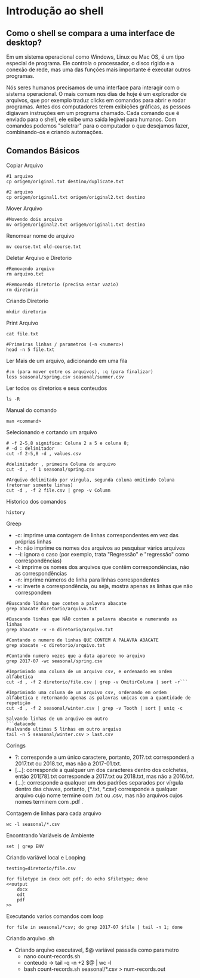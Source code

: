 # Introdução ao shell

## Como o shell se compara a uma interface de desktop?

Em um sistema operacional como Windows, Linux ou Mac OS, é um tipo especial de programa. Ele controla o processador, o disco rígido e a conexão de rede, mas uma das funções mais importante é executar outros programas.

Nós seres humanos precisamos de uma interface para interagir com o sistema operacional. O mais comum nos dias de hoje é um explorador de arquivos, que por exemplo traduz clicks em comandos para abrir e rodar programas. Antes dos computadores terem exibições gráficas, as pessoas digiavam instruções em um programa chamado. Cada comando que é enviado para o shell, ele exibe uma saida legivel para humanos. 
Com comandos podemos "soletrar" para o computador o que desejamos fazer, combinando-os e criando automações.

## Comandos Básicos

Copiar Arquivo
```datacode
#1 arquivo
cp origem/original.txt destino/duplicate.txt

#2 arquivo
cp origem/original1.txt origem/original2.txt destino
```

Mover Arquivo
```datacode
#Movendo dois arquivo
mv origem/original2.txt origem/original1.txt destino

```
Renomear nome do arquivo
```datacode
mv course.txt old-course.txt
```

Deletar Arquivo e Diretorio
```datacode
#Removendo arquivo
rm arquivo.txt 

#Removendo diretorio (precisa estar vazio)
rm diretorio
```

Criando Diretorio
```datacode
mkdir diretorio
```

Print Arquivo
```datacode
cat file.txt

#Primeiras linhas / parametros (-n <numero>) 
head -n 5 file.txt
```

Ler Mais de um arquivo, adicionando em uma fila
```datacode
#:n (para mover entre os arquivos), :q (para finalizar)
less seasonal/spring.csv seasonal/summer.csv
```

Ler todos os diretorios e seus conteudos 
```datacode
ls -R
```
Manual do comando
```datacode
man <command>
```

Selecionando e cortando um arquivo
```datacode
# -f 2-5,8 significa: Coluna 2 a 5 e coluna 8; 
# -d : delimitador
cut -f 2-5,8 -d , values.csv

#delimitador , primeira Coluna do arquivo 
cut -d , -f 1 seasonal/spring.csv

#Arquivo delimitado por virgula, segunda coluna omitindo Coluna (retornar somente linhas)
cut -d , -f 2 file.csv | grep -v Column
```

Historico dos comandos
```datacode
history
```

Greep
* -c: imprime uma contagem de linhas correspondentes em vez das próprias linhas
* -h: não imprime os nomes dos arquivos ao pesquisar vários arquivos
* --i: ignora o caso (por exemplo, trata "Regressão" e "regressão" como correspondências)
* -l: imprime os nomes dos arquivos que contêm correspondências, não as correspondências
* -n: imprime números de linha para linhas correspondentes
* -v: inverte a correspondência, ou seja, mostra apenas as linhas que não correspondem
```datacode
#Buscando linhas que contem a palavra abacate
grep abacate diretorio/arquivo.txt

#Buscando linhas que NÃO contem a palavra abacate e numerando as linhas
grep abacate -v -n diretorio/arquivo.txt

#Contando o numero de linhas QUE CONTEM A PALAVRA ABACATE
grep abacate -c diretorio/arquivo.txt

#Contando numero vezes que a data aparece no arquivo
grep 2017-07 -wc seasonal/spring.csv

#Imprimindo uma coluna de um arquivo csv, e ordenando em ordem alfabetica
cut -d , -f 2 diretorio/file.csv | grep -v OmitirColuna | sort -r```

#Imprimindo uma coluna de um arquivo csv, ordenando em ordem alfabetica e retornando apenas as palavras unicas com a quantidade de repetição
cut -d , -f 2 seasonal/winter.csv | grep -v Tooth | sort | uniq -c

Salvando linhas de um arquivo em outro
```datacode
#salvando ultimas 5 linhas em outro arquivo
tail -n 5 seasonal/winter.csv > last.csv
```
Corings
* ?: corresponde a um único caractere, portanto, 201?.txt corresponderá a 2017.txt ou 2018.txt, mas não a 2017-01.txt.
* [...]: corresponde a qualquer um dos caracteres dentro dos colchetes, então 201[78].txt corresponde a 2017.txt ou 2018.txt, mas não a 2016.txt.
* {...}: corresponde a qualquer um dos padrões separados por vírgula dentro das chaves, portanto, {*.txt, *.csv} corresponde a qualquer arquivo cujo nome termine com .txt ou .csv, mas não arquivos cujos nomes terminem com .pdf .

Contagem de linhas para cada arquivo
```codeblock
wc -l seasonal/*.csv
```

Encontrando Variáveis de Ambiente
```codeblock
set | grep ENV
```
Criando variável local e Looping
```codeblock
testing=diretorio/file.csv

for filetype in docx odt pdf; do echo $filetype; done
<<output
    docx
    odt
    pdf
>>
```

Executando varios comandos com loop
```codeblock
for file in seasonal/*csv; do grep 2017-07 $file | tail -n 1; done
```
Criando arquivo .sh

* Criando arquivo executavel, $@ variável passada como parametro
  * nano count-records.sh
  * conteudo -> tail -q -n +2 $@ | wc -l 
  * bash count-records.sh seasonal/*.csv > num-records.out
